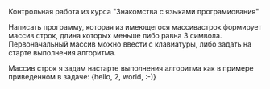 Контрольная работа из курса "Знакомства с языками програмиования"

Написать программу, которая из имеющегося массивастрок формирует массив строк, длина 
которых меньше либо равна 3 символа. Первоначальный массив можно ввести с клавиатуры,
либо задать на старте выполнения алгоритма.  

Массив строк я задам настарте выполнения алгоритма как в примере приведенном в задаче: {hello, 2, world, :-)}

